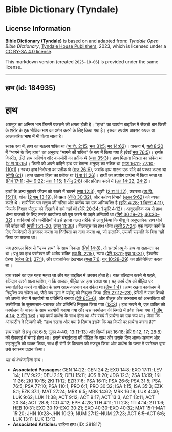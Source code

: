 # Bible Dictionary (Tyndale)

## License Information

**Bible Dictionary (Tyndale)** is based on and adapted from: _Tyndale Open Bible Dictionary_, [Tyndale House Publishers](https://tyndaleopenresources.com/), 2023, which is licensed under a [CC BY-SA 4.0 license](https://creativecommons.org/licenses/by-sa/4.0/legalcode.en).

This markdown version (created `2025-10-06`) is provided under the same license.



--------------------------------

## हाथ (id: 184935)

हाथ
===

अग्रभुज का अन्तिम भाग जिसमें पकड़ने की क्षमता होती है। "हाथ" का उपयोग बाइबिल में सैकड़ों बार किसी के शरीर के एक भौतिक भाग का वर्णन करने के लिए किया गया है। इसका उपयोग अक्सर रूपक या आलंकारिक भाषा में भी किया जाता है।

रूपक रूप में, हाथ का मतलब शक्ति था ([व्य.वि. 2:15](https://ref.ly/Deut2:15); [भज 31:5](https://ref.ly/Ps31:5); [मर 14:62](https://ref.ly/Mark14:62))। वास्तव में, [यहो 8:20](https://ref.ly/Josh8:20) में "भागने के लिए हाथ" का अनुवाद "भागने की शक्ति" के रूप में किया गया है (देखें [भज 76:5](https://ref.ly/Ps76:5))। इसके विपरीत, ढीले हाथ अनिर्णय और कमजोरी का प्रतीक थे ([यशा 35:3](https://ref.ly/Isa35:3))। हाथ मिलाना मित्रता का संकेत था ([2 रा 10:15](https://ref.ly/2Kgs10:15))। किसी को अपने दाहिने हाथ पर बैठाना अनुग्रह का संकेत था ([भज 16:11](https://ref.ly/Ps16:11); [77:10](https://ref.ly/Ps77:10); [110:1](https://ref.ly/Ps110:1))। स्वच्छ हाथ निर्दोषता का प्रतीक थे ([भज 26:6](https://ref.ly/Ps26:6)), जबकि हाथ मारना एक सौदे को पक्का करना था ([नीति 6:1](https://ref.ly/Prov6:1))। हाथ उठाना हिंसा का प्रतीक था ([1 रा 11:26](https://ref.ly/1Kgs11:26))। हाथों का उपयोग प्रार्थना में किया जाता था ([निर्ग 17:11](https://ref.ly/Exod17:11); [लैव्य 9:22](https://ref.ly/Lev9:22); [यशा 1:15](https://ref.ly/Isa1:15); [1 तीमु 2:8](https://ref.ly/1Tim2:8)) और प्रतिज्ञा करने में ([उत 14:22](https://ref.ly/Gen14:22), [24:2](https://ref.ly/Gen24:2))।

हाथों के अन्य मुहावरे जीवन को खतरे में डालने ([न्या 12:3](https://ref.ly/Judg12:3)), खुशी ([2 रा 11:12](https://ref.ly/2Kgs11:12)), उदारता ([व्य.वि. 15:11](https://ref.ly/Deut15:11)), शोक ([2 शमू 13:19](https://ref.ly/2Sam13:19)), विनम्रता ([नीति 30:32](https://ref.ly/Prov30:32)), और कर्तव्य निभाने ([लूका 9:62](https://ref.ly/Luke9:62)) को व्यक्त करते थे। शारीरिक श्रम मनुष्य की गरिमा और कर्तव्य का एक अभिव्यक्ति है ([इफि 4:28](https://ref.ly/Eph4:28); [1 थिस्स 4:11](https://ref.ly/1Thess4:11)), जिसके निशान पौलुस को दिखाने में शर्म नहीं थी ([प्रेरि 20:34](https://ref.ly/Acts20:34); [1 कुरि 4:12](https://ref.ly/1Cor4:12))। अनुष्ठानिक रूप से हाथ धोना याजकों के लिए उनके कार्यालय को पूरा करने से पहले अनिवार्य था ([निर्ग 30:19–21](https://ref.ly/Exod30:19-Exod30:21); [40:30–32](https://ref.ly/Exod40:30-Exod40:32))। शास्त्रियों और फरीसियों ने इसे इतना गलत तरीके से लागू किया कि यीशु ने अनुष्ठानिक हाथ धोने की उपेक्षा की ([मत्ती 15:1–20](https://ref.ly/Matt15:1-Matt15:20); [लूका 11:38](https://ref.ly/Luke11:38))। पिलातुस का हाथ धोना ([मत्ती 27:24](https://ref.ly/Matt27:24)) एक गलत कार्य के लिए जिम्मेदारी से इनकार करना या निर्दोषता का दावा करना था, जो हालांकि, उसकी सहमति के बिना नहीं किया जा सकता था।

जब इस्राएल मिस्र से "उच्च हाथ" के साथ निकला ([निर्ग 14:8](https://ref.ly/Exod14:8)), तो सन्दर्भ प्रभु के हाथ या सहायता का था। प्रभु का हाथ परमेश्वर की अजेय शक्ति ([व्य.वि. 2:15](https://ref.ly/Deut2:15)), न्याय ([प्रेरि 13:11](https://ref.ly/Acts13:11); [इब्रा 10:31](https://ref.ly/Heb10:31)), ईश्वरीय प्रेरणा ([यहेज 8:1](https://ref.ly/Ezek8:1); [37:1](https://ref.ly/Ezek37:1)), और प्रावधानिक देखभाल ([एज्रा 7:6](https://ref.ly/Ezra7:6); [यूह 10:28–29](https://ref.ly/John10:28-John10:29)) का प्रतिनिधित्व करता था।

हाथ रखने का एक गहरा महत्व था और यह बाइबिल में अक्सर होता है। रक्त बलिदान करने से पहले, बलिदान करने वाला व्यक्ति, न कि याजक, पीड़ित पर हाथ रखता था। यह कार्य दोष को पीड़ित पर स्थानांतरित करने या पीड़ित के साथ आत्म\-पहचान का संकेत था ([लैव्य 1:4](https://ref.ly/Lev1:4))। हाथ रखना कार्यालय में नियुक्ति का संकेत था, जैसे जब मूसा ने यहोशू को नियुक्त किया ([गिन 27:12–23](https://ref.ly/Num27:12-Num27:23)), प्रेरितों ने सात शिष्यों को अपनी सेवा में सहयोगी या प्रतिनिधि बनाया ([प्रेरि 6:5–6](https://ref.ly/Acts6:5-Acts6:6)), और पौलुस और बरनबास को अन्ताकिया की कलीसिया के सुसमाचार\-प्रचारक और प्रतिनिधि नियुक्त किया गया ([13:3](https://ref.ly/Acts13:3))। हाथ रखने से, एक व्यक्ति को कार्यालय के धारक के साथ सहयोगी बनाया गया और उस कार्यालय की स्थिति में प्रवेश किया गया ([1 तीमु 4:14](https://ref.ly/1Tim4:14); [2 तीमु 1:6](https://ref.ly/2Tim1:6))। यह कार्य प्रार्थना के साथ होता था और स्वयं में प्रार्थना का एक रूप था। जैसा कि ऑगस्टीन ने टिप्पणी की: "हाथ रखना और क्या है सिवाय इसके कि यह किसी पर प्रार्थना करना है?"

हाथ रखने से प्रभु ([मर 6:5](https://ref.ly/Mark6:5); [लूका 4:40](https://ref.ly/Luke4:40); [13:11–13](https://ref.ly/Luke13:11-Luke13:13)) और शिष्यों ([मर 16:18](https://ref.ly/Mark16:18); [प्रेरि 9:12, 17](https://ref.ly/Acts9:12,Acts9:17); [28:8](https://ref.ly/Acts28:8)) की सेवकाई में चंगाई होता था। इसने चंगाईदाता की पीड़ित के साथ और उसके लिए आत्म\-पहचान और सहानुभूति को व्यक्त किया, साथ ही रोगी के विश्वास को मजबूत किया और प्रार्थना के उत्तर में परमेश्वर द्वारा उसे स्वास्थ्य प्रदान किया। 

*यह भी देखें* दाहिना हाथ।

* **Associated Passages:** GEN 14:22; GEN 24:2; EXO 14:8; EXO 17:11; LEV 1:4; LEV 9:22; DEU 2:15; DEU 15:11; JOS 8:20; JDG 12:3; 2SA 13:19; 1KI 11:26; 2KI 10:15; 2KI 11:12; EZR 7:6; PSA 16:11; PSA 26:6; PSA 31:5; PSA 76:5; PSA 77:10; PSA 110:1; PRO 6:1; PRO 30:32; ISA 1:15; ISA 35:3; EZK 8:1; EZK 37:1; MAT 27:24; MRK 6:5; MRK 14:62; MRK 16:18; LUK 4:40; LUK 9:62; LUK 11:38; ACT 9:12; ACT 9:17; ACT 13:3; ACT 13:11; ACT 20:34; ACT 28:8; 1CO 4:12; EPH 4:28; 1TH 4:11; 1TI 2:8; 1TI 4:14; 2TI 1:6; HEB 10:31; EXO 30:19–EXO 30:21; EXO 40:30–EXO 40:32; MAT 15:1–MAT 15:20; JHN 10:28–JHN 10:29; NUM 27:12–NUM 27:23; ACT 6:5–ACT 6:6; LUK 13:11–LUK 13:13
* **Associated Articles:** दाहिना हाथ (ID: 381817)

